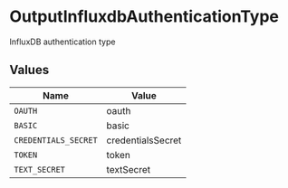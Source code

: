 # OutputInfluxdbAuthenticationType

InfluxDB authentication type


## Values

| Name                 | Value                |
| -------------------- | -------------------- |
| `OAUTH`              | oauth                |
| `BASIC`              | basic                |
| `CREDENTIALS_SECRET` | credentialsSecret    |
| `TOKEN`              | token                |
| `TEXT_SECRET`        | textSecret           |